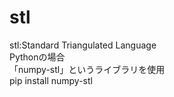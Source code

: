 # stl
stl:Standard Triangulated Language  
Pythonの場合  
「numpy-stl」というライブラリを使用  
pip install numpy-stl  
